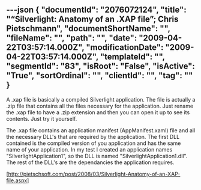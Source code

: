 ---json
{
  "documentId": "2076072124",
  "title": "“Silverlight: Anatomy of an .XAP file”; Chris Pietschmann",
  "documentShortName": "",
  "fileName": "",
  "path": "",
  "date": "2009-04-22T03:57:14.000Z",
  "modificationDate": "2009-04-22T03:57:14.000Z",
  "templateId": "",
  "segmentId": "83",
  "isRoot": "False",
  "isActive": "True",
  "sortOrdinal": "",
  "clientId": "",
  "tag": ""
}
---

A .xap file is basically a compiled Silverlight application. The file is actually a .zip file that contains all the files necessary for the application. Just rename the .xap file to have a .zip extension and then you can open it up to see its contents. Just try it yourself.

The .xap file contains an application manifest (AppManifest.xaml) file and all the necessary DLL's that are required by the application. The first DLL contained is the compiled version of you application and has the same name of your application. In my test I created an application names &quot;SilverlightApplication1&quot;, so the DLL is named &quot;SilverlightApplication1.dll&quot;. The rest of the DLL's are the dependancies the application requires.

[http://pietschsoft.com/post/2008/03/Silverlight-Anatomy-of-an-XAP-file.aspx]
